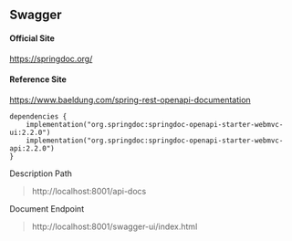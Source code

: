 ## Swagger
#### Official Site
https://springdoc.org/
#### Reference Site
https://www.baeldung.com/spring-rest-openapi-documentation

```
dependencies {
	implementation("org.springdoc:springdoc-openapi-starter-webmvc-ui:2.2.0")
	implementation("org.springdoc:springdoc-openapi-starter-webmvc-api:2.2.0")
}
```

Description Path
> http://localhost:8001/api-docs

Document Endpoint
> http://localhost:8001/swagger-ui/index.html
